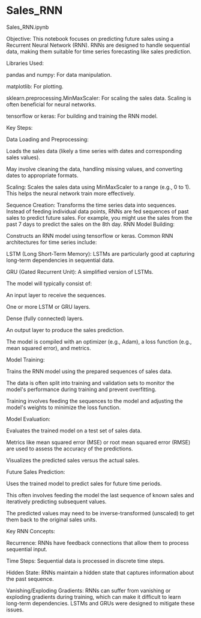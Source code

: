 # Sales_RNN

Sales_RNN.ipynb

Objective: This notebook focuses on predicting future sales using a Recurrent Neural Network (RNN). RNNs are designed to handle sequential data, making them suitable for time series forecasting like sales prediction.

Libraries Used:

pandas and numpy: For data manipulation.

matplotlib: For plotting.

sklearn.preprocessing.MinMaxScaler: For scaling the sales data. Scaling is often beneficial for neural networks.

tensorflow or keras: For building and training the RNN model.

Key Steps:

Data Loading and Preprocessing:

Loads the sales data (likely a time series with dates and corresponding sales values).

May involve cleaning the data, handling missing values, and converting dates to appropriate formats.

Scaling: Scales the sales data using MinMaxScaler to a range (e.g., 0 to 1). This helps the neural network train more effectively.

Sequence Creation: Transforms the time series data into sequences. Instead of feeding individual data points, RNNs are fed sequences of past sales to predict future sales. For example, you might use the sales from the past 7 days to predict the sales on the 8th day.
RNN Model Building:

Constructs an RNN model using tensorflow or keras. Common RNN architectures for time series include:

LSTM (Long Short-Term Memory): LSTMs are particularly good at capturing long-term dependencies in sequential data.

GRU (Gated Recurrent Unit): A simplified version of LSTMs.

The model will typically consist of:

An input layer to receive the sequences.

One or more LSTM or GRU layers.

Dense (fully connected) layers.

An output layer to produce the sales prediction.

The model is compiled with an optimizer (e.g., Adam), a loss function (e.g., mean squared error), and metrics.

Model Training:

Trains the RNN model using the prepared sequences of sales data.

The data is often split into training and validation sets to monitor the model's performance during training and prevent overfitting.

Training involves feeding the sequences to the model and adjusting the model's weights to minimize the loss function.

Model Evaluation:

Evaluates the trained model on a test set of sales data.

Metrics like mean squared error (MSE) or root mean squared error (RMSE) are used to assess the accuracy of the predictions.

Visualizes the predicted sales versus the actual sales.


Future Sales Prediction:

Uses the trained model to predict sales for future time periods.

This often involves feeding the model the last sequence of known sales and iteratively predicting subsequent values.

The predicted values may need to be inverse-transformed (unscaled) to get them back to the original sales units.

Key RNN Concepts:

Recurrence: RNNs have feedback connections that allow them to process sequential input.

Time Steps: Sequential data is processed in discrete time steps.

Hidden State: RNNs maintain a hidden state that captures information about the past sequence.

Vanishing/Exploding Gradients: RNNs can suffer from vanishing or exploding gradients during training, which can make it difficult to learn long-term dependencies. LSTMs and GRUs were designed to mitigate these issues.
